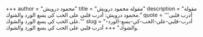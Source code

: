 +++
author = "محمود درويش"
title = "مقولة محمود درويش"
description = "مقولة محمود درويش: أدرب قلبي على الحب كي يسع الورد والشوك."
quote = '''أدرب قلبي على الحب كي يسع الورد والشوك.'''
slug = "أدرب-قلبي-على-الحب-كي-يسع-الورد-والشوك"
+++
أدرب قلبي على الحب كي يسع الورد والشوك.
